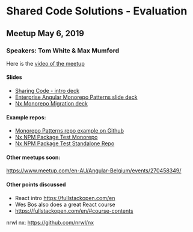 

# Shared Code Solutions - Evaluation

## Meetup May 6, 2019

### Speakers: Tom White & Max Mumford

Here is the [video of the meetup](https://youtu.be/PLGnU2em7GI)  

#### Slides
- [Sharing Code - intro deck](https://docs.google.com/presentation/d/1Lwjj-H2UYVis7WPQiwdx7Uz_IHv1sBPkE3iqKFNusH8/edit?usp=sharing) 
- [Enterprise Angular Monorepo Patterns slide deck](https://docs.google.com/presentation/d/1onEJciG3Yxb5PoOxl9ZyYCcdc-FykPEoDl4utx4k7WU/edit?usp=sharing) 
- [Nx Monorepo Migration deck](https://docs.google.com/presentation/d/11ua1m3UiWX1FTsn_1YNqKtOdo5U2IbLva2h4YvTw-_w/edit?usp=sharing) 

#### Example repos:

- [Monorepo Patterns repo example on Github](https://github.com/tomwhite007/enterprise-angular-mono-repo-patterns-example)
- [Nx NPM Package Test Monorepo](https://github.com/maxmumford/nx-shared-monorepo)
- [Nx NPM Package Test Standalone Repo](https://github.com/maxmumford/nx-shared-intranet)

#### Other meetups soon:
https://www.meetup.com/en-AU/Angular-Belgium/events/270458349/ 

#### Other points discussed
- React intro https://fullstackopen.com/en 
- Wes Bos also does a great React course
- https://fullstackopen.com/en/#course-contents 
 
nrwl nx: https://github.com/nrwl/nx 

